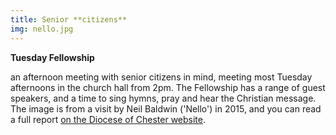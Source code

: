 ```yaml
---
title: Senior **citizens**
img: nello.jpg
---
```

**Tuesday Fellowship**

an afternoon meeting with senior citizens in mind, meeting most Tuesday afternoons in the church hall from 2pm. The Fellowship has a range of guest speakers, and a time to sing hymns, pray and hear the Christian message. The image is from a visit by Neil Baldwin ('Nello') in 2015, and you can read a full report [on the Diocese of Chester website](http://www.chester.anglican.org/news.asp?Page=821).

